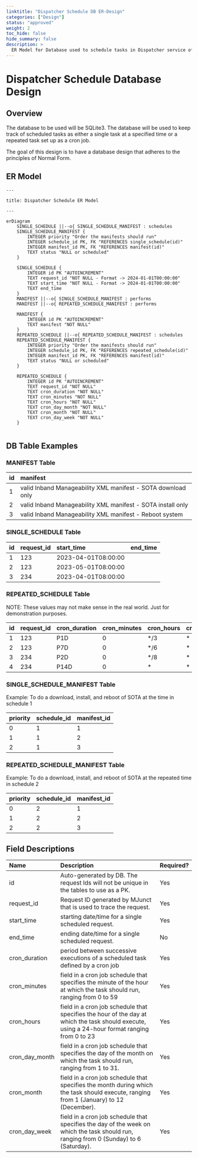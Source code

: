```yaml
---
linktitle: "Dispatcher Schedule DB ER-Design"
categories: ["Design"]
status: "approved"
weight: 2
toc_hide: false
hide_summary: false
description: >
  ER Model for Database used to schedule tasks in Dispatcher service of Intel Inband Manageability
---
```


# Dispatcher Schedule Database Design

## Overview

The database to be used will be SQLite3.  The database will be used to keep track of scheduled tasks as either a single task at a specified time or a repeated task set up as a cron job.  

The goal of this design is to have a database design that adheres to the principles of Normal Form.

## ER Model

```mermaid
---

title: Dispatcher Schedule ER Model

---

erDiagram
    SINGLE_SCHEDULE ||--o{ SINGLE_SCHEDULE_MANIFEST : schedules
    SINGLE_SCHEDULE_MANIFEST {
        INTEGER priority "Order the manifests should run"
        INTEGER schedule_id PK, FK "REFERENCES single_schedule(id)"
        INTEGER manifest_id PK, FK "REFERENCES manifest(id)"
        TEXT status "NULL or scheduled"
    }

    SINGLE_SCHEDULE {
        INTEGER id PK "AUTOINCREMENT"
        TEXT request_id "NOT NULL - Format -> 2024-01-01T00:00:00"
        TEXT start_time "NOT NULL - Format -> 2024-01-01T00:00:00"
        TEXT end_time
    }
    MANIFEST ||--o{ SINGLE_SCHEDULE_MANIFEST : performs
    MANIFEST ||--o{ REPEATED_SCHEDULE_MANIFEST : performs

    MANIFEST {
        INTEGER id PK "AUTOINCREMENT"
        TEXT manifest "NOT NULL"
    }
    REPEATED_SCHEDULE ||--o{ REPEATED_SCHEDULE_MANIFEST : schedules
    REPEATED_SCHEDULE_MANIFEST {
        INTEGER priority "Order the manifests should run"
        INTEGER schedule_id PK, FK "REFERENCES repeated_schedule(id)"
        INTEGER manifest_id PK, FK "REFERENCES manifest(id)"
        TEXT status "NULL or scheduled"
    }

    REPEATED_SCHEDULE {
        INTEGER id PK "AUTOINCREMENT"
        TEXT request_id "NOT NULL"
        TEXT cron_duration "NOT NULL"
        TEXT cron_minutes "NOT NULL"
        TEXT cron_hours "NOT NULL"
        TEXT cron_day_month "NOT NULL"
        TEXT cron_month "NOT NULL"
        TEXT cron_day_week "NOT NULL"
    }
    
```

## DB Table Examples

### MANIFEST Table

| id | manifest |
| :---- | :----- |
| 1 | valid Inband Manageability XML manifest - SOTA download only |
| 2 | valid Inband Manageability XML manifest - SOTA install only|
| 3 | valid Inband Manageability XML manifest - Reboot system |

### SINGLE_SCHEDULE Table

| id | request_id | start_time | end_time |
| :---- | :---- | :---- | :---- |
| 1  | 123 | 2023-04-01T08:00:00 | |
| 2  | 123 | 2023-05-01T08:00:00 | |
| 3  | 234 | 2023-04-01T08:00:00 | |

### REPEATED_SCHEDULE Table

NOTE: These values may not make sense in the real world.  Just for demonstration purposes.

| id | request_id | cron_duration | cron_minutes | cron_hours | cron_day_month | cron_month |cron_day_week |
| :---- | :---- | :---- | :---- | :---- | :---- | :---- | :---- |
| 1 | 123 | P1D | 0 | */3 | * | * | * |
| 2 | 123 | P7D | 0 | */6 | * | * | * |
| 3 | 234 | P2D | 0 | */8 | * | * | * |
| 4 | 234 | P14D | 0 | * | * | * | * |

### SINGLE_SCHEDULE_MANIFEST Table

Example: To do a download, install, and reboot of SOTA at the time in schedule 1

| priority | schedule_id | manifest_id |
| :---- | :---- | :---- |
| 0   | 1 | 1 |
| 1   | 1 | 2 |
| 2   | 1 | 3 |

### REPEATED_SCHEDULE_MANIFEST Table

Example: To do a download, install, and reboot of SOTA at the repeated time in schedule 2

| priority | schedule_id | manifest_id |
| :---- | :---- | :---- |
| 0   | 2 | 1 |
| 1   | 2 | 2 |
| 2   | 2 | 3 |

## Field Descriptions

| Name  | Description | Required? |
| :--- | :--- | :---|
| id    | Auto-generated by DB.  The request Ids will not be unique in the tables to use as a PK. | Yes |
| request_id | Request ID generated by MJunct that is used to trace the request.| Yes |
| start_time | starting date/time for a single scheduled request.| Yes |
| end_time | ending date/time for a single scheduled request. | No |
| cron_duration |  period between successive executions of a scheduled task defined by a cron job | Yes |
| cron_minutes | field in a cron job schedule that specifies the minute of the hour at which the task should run, ranging from 0 to 59  | Yes |
| cron_hours | field in a cron job schedule that specifies the hour of the day at which the task should execute, using a 24-hour format ranging from 0 to 23 | Yes |
| cron_day_month | field in a cron job schedule that specifies the day of the month on which the task should run, ranging from 1 to 31.   | Yes  |
| cron_month |  field in a cron job schedule that specifies the month during which the task should execute, ranging from 1 (January) to 12 (December).   | Yes |
| cron_day_week | field in a cron job schedule that specifies the day of the week on which the task should run, ranging from 0 (Sunday) to 6 (Saturday).     | Yes |
